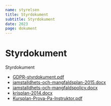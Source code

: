 ```yaml
---
name: styrelsen
title: Styrdokument
subtitle: Styrdokument
date: 2023
page: dokument
---
```


# Styrdokument

Styrdokument

- <a href="./assets/files/styrdokument/GDPR-styrdokument.pdf" target="_blank">GDPR-styrdokument.pdf</a>
- <a href="./assets/files/styrdokument/jamstalldhets-och-mangfaldsplan-2015.docx" target="_blank">jamstalldhets-och-mangfaldsplan-2015.docx</a>
- <a href="./assets/files/styrdokument/jamstalldhets-och-mangfaldspolicy.docx" target="_blank">jamstalldhets-och-mangfaldspolicy.docx</a>
- <a href="./assets/files/styrdokument/krisplan-2014.docx" target="_blank">krisplan-2014.docx</a>
- <a href="./assets/files/styrdokument/Kursplan-Prova-Pa-Instruktor.pdf" target="_blank">Kursplan-Prova-Pa-Instruktor.pdf</a>
